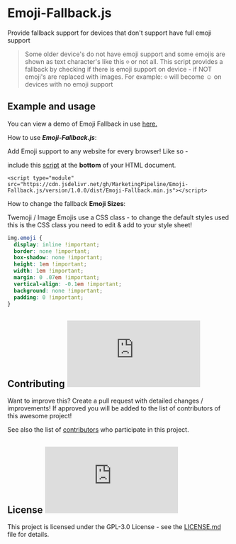 # Emoji-Fallback.js
Provide fallback support for devices that don't support have full emoji support

> Some older device's do not have emoji support and some emojis are shown as text character's like this <code>☺</code> or not all. This script provides a fallback by checking if there is emoji support on device - if NOT emoji's are replaced with images. For example: <code>☺</code> will become ☺ on devices with no emoji support




## Example and usage

You can view a demo of Emoji Fallback in use [here.](https://marketingpipeline.github.io/Emoji-Fallback.js)


How to use <b><i>Emoji-Fallback.js</b></i>:

  Add Emoji support to any website for every browser! Like so -

   include this [script](https://github.com/MarketingPipeline/Emoji-Fallback.js/blob/main/version/1.0.0/dist/Emoji-Fallback.min.js) at the <b>bottom</b> of your HTML document.
         
    <script type="module" src="https://cdn.jsdelivr.net/gh/MarketingPipeline/Emoji-Fallback.js/version/1.0.0/dist/Emoji-Fallback.min.js"></script> 



         

How to change the fallback <b>Emoji Sizes</b>:

Twemoji / Image Emojis use a CSS class - to change the default styles used this is the CSS class you need to edit & add to your style sheet!

```css
img.emoji {
  display: inline !important;
  border: none !important;
  box-shadow: none !important;
  height: 1em !important;
  width: 1em !important;
  margin: 0 .07em !important;
  vertical-align: -0.1em !important;
  background: none !important;
  padding: 0 !important;
} 
```



## Contributing ![GitHub](https://img.shields.io/github/contributors/MarketingPipeline/Emoji-Fallback.js)

Want to improve this? Create a pull request with detailed changes / improvements! If approved you will be added to the list of contributors of this awesome project!



See also the list of
[contributors](https://github.com/MarketingPipeline/Emoji-Fallback.js/graphs/contributors) who
participate in this project.

## License ![GitHub](https://img.shields.io/github/license/MarketingPipeline/Emoji-Fallback.js)

This project is licensed under the GPL-3.0 License - see the
[LICENSE.md](https://github.com/MarketingPipeline/Emoji-Fallback.js/blob/main/LICENSE) file for
details.
